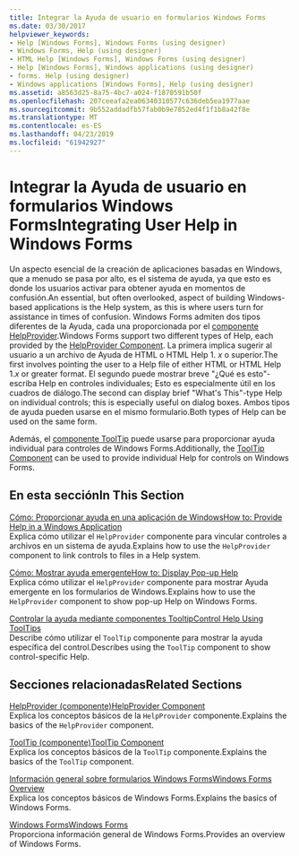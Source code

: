 ```yaml
---
title: Integrar la Ayuda de usuario en formularios Windows Forms
ms.date: 03/30/2017
helpviewer_keywords:
- Help [Windows Forms], Windows Forms (using designer)
- Windows Forms, Help (using designer)
- HTML Help [Windows Forms], Windows Forms (using designer)
- Help [Windows Forms], Windows applications (using designer)
- forms. Help (using designer)
- Windows applications [Windows Forms], Help (using designer)
ms.assetid: a8563d25-8a75-4bc7-a024-f1870591b50f
ms.openlocfilehash: 207ceeafa2ea06340310577c636deb5ea1977aae
ms.sourcegitcommit: 9b552addadfb57fab0b9e7852ed4f1f1b8a42f8e
ms.translationtype: MT
ms.contentlocale: es-ES
ms.lasthandoff: 04/23/2019
ms.locfileid: "61942927"
---
```

# <a name="integrating-user-help-in-windows-forms"></a><span data-ttu-id="f437d-102">Integrar la Ayuda de usuario en formularios Windows Forms</span><span class="sxs-lookup"><span data-stu-id="f437d-102">Integrating User Help in Windows Forms</span></span>
<span data-ttu-id="f437d-103">Un aspecto esencial de la creación de aplicaciones basadas en Windows, que a menudo se pasa por alto, es el sistema de ayuda, ya que esto es donde los usuarios activar para obtener ayuda en momentos de confusión.</span><span class="sxs-lookup"><span data-stu-id="f437d-103">An essential, but often overlooked, aspect of building Windows-based applications is the Help system, as this is where users turn for assistance in times of confusion.</span></span> <span data-ttu-id="f437d-104">Windows Forms admiten dos tipos diferentes de la Ayuda, cada una proporcionada por el [componente HelpProvider](../controls/helpprovider-component-windows-forms.md).</span><span class="sxs-lookup"><span data-stu-id="f437d-104">Windows Forms support two different types of Help, each provided by the [HelpProvider Component](../controls/helpprovider-component-windows-forms.md).</span></span> <span data-ttu-id="f437d-105">La primera implica sugerir al usuario a un archivo de Ayuda de HTML o HTML Help 1. *x* o superior.</span><span class="sxs-lookup"><span data-stu-id="f437d-105">The first involves pointing the user to a Help file of either HTML or HTML Help 1.*x* or greater format.</span></span> <span data-ttu-id="f437d-106">El segundo puede mostrar breve "¿Qué es esto"-escriba Help en controles individuales; Esto es especialmente útil en los cuadros de diálogo.</span><span class="sxs-lookup"><span data-stu-id="f437d-106">The second can display brief "What's This"-type Help on individual controls; this is especially useful on dialog boxes.</span></span> <span data-ttu-id="f437d-107">Ambos tipos de ayuda pueden usarse en el mismo formulario.</span><span class="sxs-lookup"><span data-stu-id="f437d-107">Both types of Help can be used on the same form.</span></span>  
  
 <span data-ttu-id="f437d-108">Además, el [componente ToolTip](../controls/tooltip-component-windows-forms.md) puede usarse para proporcionar ayuda individual para controles de Windows Forms.</span><span class="sxs-lookup"><span data-stu-id="f437d-108">Additionally, the [ToolTip Component](../controls/tooltip-component-windows-forms.md) can be used to provide individual Help for controls on Windows Forms.</span></span>  
  
## <a name="in-this-section"></a><span data-ttu-id="f437d-109">En esta sección</span><span class="sxs-lookup"><span data-stu-id="f437d-109">In This Section</span></span>  
 [<span data-ttu-id="f437d-110">Cómo: Proporcionar ayuda en una aplicación de Windows</span><span class="sxs-lookup"><span data-stu-id="f437d-110">How to: Provide Help in a Windows Application</span></span>](how-to-provide-help-in-a-windows-application.md)  
 <span data-ttu-id="f437d-111">Explica cómo utilizar el `HelpProvider` componente para vincular controles a archivos en un sistema de ayuda.</span><span class="sxs-lookup"><span data-stu-id="f437d-111">Explains how to use the `HelpProvider` component to link controls to files in a Help system.</span></span>  
  
 [<span data-ttu-id="f437d-112">Cómo: Mostrar ayuda emergente</span><span class="sxs-lookup"><span data-stu-id="f437d-112">How to: Display Pop-up Help</span></span>](how-to-display-pop-up-help.md)  
 <span data-ttu-id="f437d-113">Explica cómo utilizar el `HelpProvider` componente para mostrar Ayuda emergente en los formularios de Windows.</span><span class="sxs-lookup"><span data-stu-id="f437d-113">Explains how to use the `HelpProvider` component to show pop-up Help on Windows Forms.</span></span>  
  
 [<span data-ttu-id="f437d-114">Controlar la ayuda mediante componentes Tooltip</span><span class="sxs-lookup"><span data-stu-id="f437d-114">Control Help Using ToolTips</span></span>](control-help-using-tooltips.md)  
 <span data-ttu-id="f437d-115">Describe cómo utilizar el `ToolTip` componente para mostrar la ayuda específica del control.</span><span class="sxs-lookup"><span data-stu-id="f437d-115">Describes using the `ToolTip` component to show control-specific Help.</span></span>  
  
## <a name="related-sections"></a><span data-ttu-id="f437d-116">Secciones relacionadas</span><span class="sxs-lookup"><span data-stu-id="f437d-116">Related Sections</span></span>  
 [<span data-ttu-id="f437d-117">HelpProvider (componente)</span><span class="sxs-lookup"><span data-stu-id="f437d-117">HelpProvider Component</span></span>](../controls/helpprovider-component-windows-forms.md)  
 <span data-ttu-id="f437d-118">Explica los conceptos básicos de la `HelpProvider` componente.</span><span class="sxs-lookup"><span data-stu-id="f437d-118">Explains the basics of the `HelpProvider` component.</span></span>  
  
 [<span data-ttu-id="f437d-119">ToolTip (componente)</span><span class="sxs-lookup"><span data-stu-id="f437d-119">ToolTip Component</span></span>](../controls/tooltip-component-windows-forms.md)  
 <span data-ttu-id="f437d-120">Explica los conceptos básicos de la `ToolTip` componente.</span><span class="sxs-lookup"><span data-stu-id="f437d-120">Explains the basics of the `ToolTip` component.</span></span>  
  
 [<span data-ttu-id="f437d-121">Información general sobre formularios Windows Forms</span><span class="sxs-lookup"><span data-stu-id="f437d-121">Windows Forms Overview</span></span>](../windows-forms-overview.md)  
 <span data-ttu-id="f437d-122">Explica los conceptos básicos de Windows Forms.</span><span class="sxs-lookup"><span data-stu-id="f437d-122">Explains the basics of Windows Forms.</span></span>  
  
 [<span data-ttu-id="f437d-123">Windows Forms</span><span class="sxs-lookup"><span data-stu-id="f437d-123">Windows Forms</span></span>](../index.md)  
 <span data-ttu-id="f437d-124">Proporciona información general de Windows Forms.</span><span class="sxs-lookup"><span data-stu-id="f437d-124">Provides an overview of Windows Forms.</span></span>
